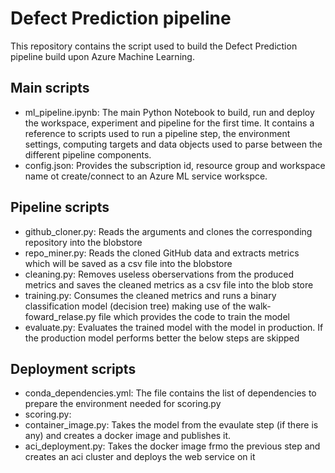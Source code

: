 # Defect Prediction pipeline
This repository contains the script used to build the Defect Prediction pipeline build upon Azure Machine Learning. 

## Main scripts 
- ml_pipeline.ipynb: The main Python Notebook to build, run and deploy the workspace, experiment and pipeline for the first time. It contains a reference to scripts used to run a pipeline step, the environment settings, computing targets and data objects used to parse between the different pipeline components.
- config.json: Provides the subscription id, resource group and workspace name ot create/connect to an Azure ML service workspce.

## Pipeline scripts
- github_cloner.py: Reads the arguments and clones the corresponding repository into the blobstore
- repo_miner.py: Reads the cloned GitHub data and extracts metrics which will be saved as a csv file into the blobstore
- cleaning.py: Removes useless oberservations from the produced metrics and saves the cleaned metrics as a csv file into the blob store
- training.py: Consumes the cleaned metrics and runs a binary classification model (decision tree) making use of the walk-foward_relase.py file which provides the code to train the model
- evaluate.py: Evaluates the trained model with the model in production. If the production model performs better the below steps are skipped

## Deployment scripts
- conda_dependencies.yml: The file contains the list of dependencies to prepare the environment needed for scoring.py
- scoring.py: 
- container_image.py: Takes the model from the evaulate step (if there is any) and creates a docker image and publishes it.
- aci_deployment.py:  Takes the docker image frmo the previous step and creates an aci cluster and deploys the web service on it




